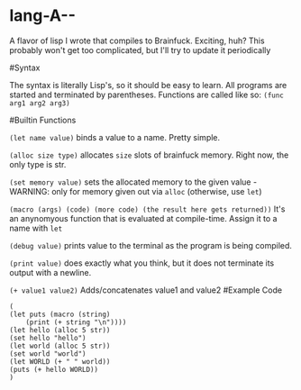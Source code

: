 # lang-A--
A flavor of lisp I wrote that compiles to Brainfuck. Exciting, huh? This probably won't get too complicated, but I'll try to update it periodically

#Syntax

The syntax is literally Lisp's, so it should be easy to learn.
All programs are started and terminated by parentheses.
Functions are called like so: ```(func arg1 arg2 arg3)```

#Builtin Functions

```(let name value)``` binds a value to a name. Pretty simple.

```(alloc size type)``` allocates ```size``` slots of brainfuck memory. Right now, the only type is str.

```(set memory value)``` sets the allocated memory to the given value - WARNING: only for memory given out via ```alloc``` (otherwise, use ```let```)

```(macro (args) (code) (more code) (the result here gets returned))``` It's an anynomyous function that is evaluated at compile-time. Assign it to a name with ```let```

```(debug value)``` prints value to the terminal as the program is being compiled.

```(print value)``` does exactly what you think, but it does not terminate its output with a newline.

```(+ value1 value2)``` Adds/concatenates value1 and value2
#Example Code
```
(
(let puts (macro (string) 
	(print (+ string "\n"))))
(let hello (alloc 5 str))
(set hello "hello")
(let world (alloc 5 str))
(set world "world")
(let WORLD (+ " " world))
(puts (+ hello WORLD))
)
```
